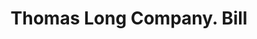 ---
doi: 10.7916/D83J4QXS
date_other: '1900'
date_other_textual: 1900-1909
form: printed ephemera
genre:
- Invoices
name:
- Thomas Long Company
object_in_context_url: https://biggert.cul.columbia.edu/items/view/ave_biggert_00462
subject_hierarchical_geographic:
- Boston, Massachusetts, United States
subject_name:
- Thomas Long Company
title: Thomas Long Company. Bill
sort_title: Thomas Long Company. Bill
call_number: ave_biggert_00462
coordinates:
- 42.35805555555556,-71.06361111111111
pid: ave_biggert_00462
identifiers: ave_biggert_00462
thumbnail: https://derivativo-2.library.columbia.edu/iiif/2/ldpd:344083/full/!256,256/0/native.jpg
permalink: /biggert/ave_biggert_00462/
layout: iiif-image-page
---